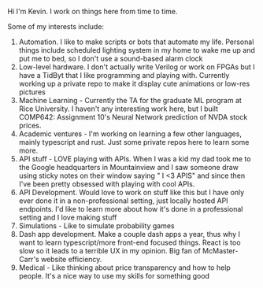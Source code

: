 Hi I'm Kevin. I work on things here from time to time.

Some of my interests include:
1. Automation. I like to make scripts or bots that automate my life. Personal things include scheduled lighting system in my home to wake me up and put me to bed, so I don't use a sound-based alarm clock
2. Low-level hardware. I don't actually write Verilog or work on FPGAs but I have a TidByt that I like programming and playing with. Currently working up a private repo to make it display cute animations or low-res pictures
3. Machine Learning - Currently the TA for the graduate ML program at Rice University. I haven't any interesting work here, but I built COMP642: Assignment 10's Neural Network prediction of NVDA stock prices. 
4. Academic ventures - I'm working on learning a few other languages, mainly typescript and rust. Just some private repos here to learn some more.
5. API stuff - LOVE playing with APIs. When I was a kid my dad took me to the Google headquarters in Mountainview and I saw someone draw using sticky notes on their window saying " I <3 APIS" and since then I've been pretty obsessed with playing with cool APIs.
6. API Development. Would love to work on stuff like this but I have only ever done it in a non-professional setting, just locally hosted API endpoints. I'd like to learn more about how it's done in a professional setting and I love making stuff
7. Simulations - Like to simulate probability games
8. Dash app development. Make a couple dash apps a year, thus why I want to learn typescript/more front-end focused things. React is too slow so it leads to a terrible UX in my opinion. Big fan of McMaster-Carr's website efficiency.
9. Medical - Like thinking about price transparency and how to help people. It's a nice way to use my skills for something good


<!---
KevinDKao/KevinDKao is a ✨ special ✨ repository because its `README.md` (this file) appears on your GitHub profile.
You can click the Preview link to take a look at your changes.
--->
